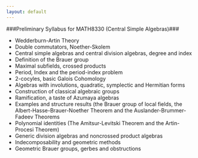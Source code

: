 ```yaml
---
layout: default
---
```


###Preliminary Syllabus for MATH8330 (Central Simple Algebras)###

 - Wedderburn-Artin Theory
 - Double commutators, Noether-Skolem
 - Central simple algebras and central division algebras, degree and index
 - Definition of the Brauer group
 - Maximal subfields, crossed products
 - Period, Index and the period-index problem
 - 2-cocyles, basic Galois Cohomology
 - Algebras with involutions, quadratic, symplectic and Hermitian forms
 - Construction of classical algebraic groups
 - Ramification, a taste of Azumaya algebras
 - Examples and structure results (the Brauer group of local fields, the Albert-Hasse-Brauer-Noether Theorem and the Auslander-Brummer-Fadeev Theorems
 - Polynomial identities (The Amitsur-Levitski Theorem and the Artin-Procesi Theorem)
 - Generic division algebras and noncrossed product 
algebras
 - Indecomposability and geometric methods
 - Geometric Brauer groups, gerbes and obstructions
